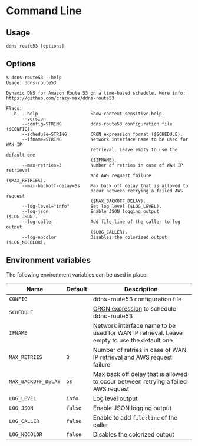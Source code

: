 # Command Line

## Usage

```shell
ddns-route53 [options]
```

## Options

```
$ ddns-route53 --help
Usage: ddns-route53

Dynamic DNS for Amazon Route 53 on a time-based schedule. More info:
https://github.com/crazy-max/ddns-route53

Flags:
  -h, --help                    Show context-sensitive help.
      --version
      --config=STRING           ddns-route53 configuration file ($CONFIG).
      --schedule=STRING         CRON expression format ($SCHEDULE).
      --ifname=STRING           Network interface name to be used for WAN IP
                                retrieval. Leave empty to use the default one
                                ($IFNAME).
      --max-retries=3           Number of retries in case of WAN IP retrieval
                                and AWS request failure ($MAX_RETRIES).
      --max-backoff-delay=5s    Max back off delay that is allowed to
                                occur between retrying a failed AWS request
                                ($MAX_BACKOFF_DELAY).
      --log-level="info"        Set log level ($LOG_LEVEL).
      --log-json                Enable JSON logging output ($LOG_JSON).
      --log-caller              Add file:line of the caller to log output
                                ($LOG_CALLER).
      --log-nocolor             Disables the colorized output ($LOG_NOCOLOR).
```

## Environment variables

The following environment variables can be used in place:

| Name                | Default | Description                                                                                                     |
|---------------------|---------|-----------------------------------------------------------------------------------------------------------------|
| `CONFIG`            |         | ddns-route53 configuration file                                                                                 |
| `SCHEDULE`          |         | [CRON expression](https://godoc.org/github.com/robfig/cron#hdr-CRON_Expression_Format) to schedule ddns-route53 |
| `IFNAME`            |         | Network interface name to be used for WAN IP retrieval. Leave empty to use the default one                      |
| `MAX_RETRIES`       | `3`     | Number of retries in case of WAN IP retrieval and AWS request failure                                           |
| `MAX_BACKOFF_DELAY` | `5s`    | Max back off delay that is allowed to occur between retrying a failed AWS request                               |
| `LOG_LEVEL`         | `info`  | Log level output                                                                                                |
| `LOG_JSON`          | `false` | Enable JSON logging output                                                                                      |
| `LOG_CALLER`        | `false` | Enable to add `file:line` of the caller                                                                         |
| `LOG_NOCOLOR`       | `false` | Disables the colorized output                                                                                   |
